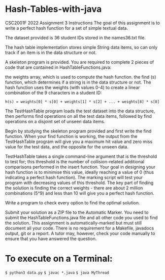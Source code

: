 # Hash-Tables-with-java

CSC2001F 2022 Assignment 3
Instructions
The goal of this assignment is to write a perfect hash function for a set of simple textual data.

The dataset provided is 36 student IDs stored in the names36.txt file.

The hash table implementation stores simple String data items, so can only track if an item is in the data structure or not.

A skeleton program is provided.  You are required to complete 2 pieces of code that are contained in HashTableFunctions.java:

the weights array, which is used to compute the hash function. 
the find (s) function, which determines if a string is in the data structure or not.
The hash function uses the weights (with values 0-4) to create a linear combination of the 9 characters in a student ID:

`h(s) = weights[0] * s[0] + weights[1] * s[2] + ... + weights[8] * s[8]`

The TestHashTable program loads the test dataset into the data structure, then performs find operations on all the test data items, followed by find operations on a disjoint set of unseen data items.

Begin by studying the skeleton program provided and first write the find function.  When your find function is working, the output from the TestHashTable program will give you a maximum hit value and zero miss value for the test data, and the opposite for the unseen data.

TestHashTable takes a single command-line argument that is the threshold to test for; this threshold is the number of collision-related additional comparisons performed in the insert function.  Your goal in designing your hash function is to minimise this value, ideally reaching a value of 0 (thus indicating a perfect hash function).  The marking script will test your program with decreasing values of this threshold.  The key part of finding the solution is finding the correct weights - there are about 2 million combinations (5^9) and less than 10 will give you a perfect hash function. 

Write a program to check every option to find the optimal solution. 

Submit your solution as a ZIP file to the Automatic Marker.  You need to submit the HashTableFunctions.java file and all other code you used to find the solution.  This assignment is automatically-marked but must still document all your code.  There is no requirement for a Makefile, javadocs output, git or a report.  A tutor may, however, check your code manually to ensure that you have answered the question.


# To execute on a Terminal: 
`$ python3 data.py`
`$ javac *.java`
`$ java MyThread`

